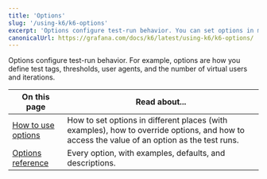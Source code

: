 ```yaml
---
title: 'Options'
slug: '/using-k6/k6-options'
excerpt: 'Options configure test-run behavior. You can set options in multiple locations. Examples for how to use options, and a complete reference.'
canonicalUrl: https://grafana.com/docs/k6/latest/using-k6/k6-options/
---
```


Options configure test-run behavior.
For example, options are how you define test tags, thresholds, user agents, and the number of virtual users and iterations.

| On this page                     | Read about...                                                                           |
|----------------------------------|--------------------------------------------------------------------------------------------------|
| [How to use options](/using-k6/k6-options/how-to)   | How to set options in different places (with examples), how to override options, and how to access the value of an option as the test runs.|
| [Options reference](/using-k6/k6-options/reference) | Every option, with examples, defaults, and descriptions.                                         |
